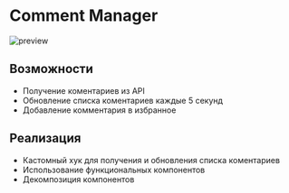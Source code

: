 # Comment Manager

![preview](./assets/demo.gif)

## Возможности

- Получение коментариев из API
- Обновление списка коментариев каждые 5 секунд
- Добавление комментария в избранное

## Реализация

- Кастомный хук для получения и обновления списка коментариев
- Использование функциональных компонентов
- Декомпозиция компонентов
